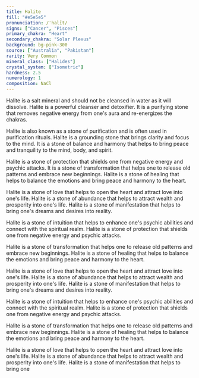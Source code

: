 ```yaml
---
title: Halite
fill: "#e5e5e5"
pronunciation: /ˈhalīt/
signs: ["Cancer", "Pisces"]
primary_chakra: "Heart"
secondary_chakra: "Solar Plexus"
background: bg-pink-300
source: ["Australia", "Pakistan"]
rarity: Very Common
mineral_class: ["Halides"]
crystal_system: ["Isometric"]
hardness: 2.5
numerology: 1
composition: NaCl
---
```


Halite is a salt mineral and should not be cleansed in water as it will dissolve. Halite is a powerful cleanser and detoxifier. It is a purifying stone that removes negative energy from one's aura and re-energizes the chakras.

Halite is also known as a stone of purification and is often used in purification rituals. Halite is a grounding stone that brings clarity and focus to the mind. It is a stone of balance and harmony that helps to bring peace and tranquility to the mind, body, and spirit.

Halite is a stone of protection that shields one from negative energy and psychic attacks. It is a stone of transformation that helps one to release old patterns and embrace new beginnings. Halite is a stone of healing that helps to balance the emotions and bring peace and harmony to the heart.

Halite is a stone of love that helps to open the heart and attract love into one's life. Halite is a stone of abundance that helps to attract wealth and prosperity into one's life. Halite is a stone of manifestation that helps to bring one's dreams and desires into reality.

Halite is a stone of intuition that helps to enhance one's psychic abilities and connect with the spiritual realm. Halite is a stone of protection that shields one from negative energy and psychic attacks.

Halite is a stone of transformation that helps one to release old patterns and embrace new beginnings. Halite is a stone of healing that helps to balance the emotions and bring peace and harmony to the heart.

Halite is a stone of love that helps to open the heart and attract love into one's life. Halite is a stone of abundance that helps to attract wealth and prosperity into one's life. Halite is a stone of manifestation that helps to bring one's dreams and desires into reality.

Halite is a stone of intuition that helps to enhance one's psychic abilities and connect with the spiritual realm. Halite is a stone of protection that shields one from negative energy and psychic attacks.

Halite is a stone of transformation that helps one to release old patterns and embrace new beginnings. Halite is a stone of healing that helps to balance the emotions and bring peace and harmony to the heart.

Halite is a stone of love that helps to open the heart and attract love into one's life. Halite is a stone of abundance that helps to attract wealth and prosperity into one's life. Halite is a stone of manifestation that helps to bring one
